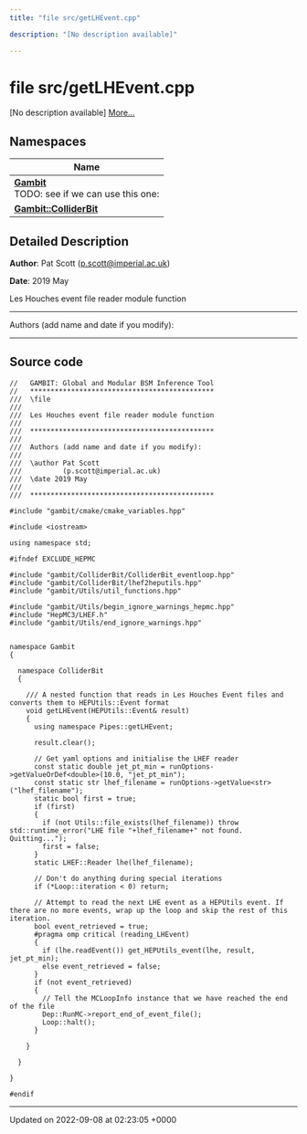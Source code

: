 ```yaml
---
title: "file src/getLHEvent.cpp"

description: "[No description available]"

---
```


# file src/getLHEvent.cpp

[No description available] [More...](#detailed-description)

## Namespaces

| Name           |
| -------------- |
| **[Gambit](/documentation/code/namespaces/namespacegambit/)** <br>TODO: see if we can use this one:  |
| **[Gambit::ColliderBit](/documentation/code/namespaces/namespacegambit_1_1colliderbit/)**  |

## Detailed Description


**Author**: Pat Scott ([p.scott@imperial.ac.uk](mailto:p.scott@imperial.ac.uk)) 

**Date**: 2019 May

Les Houches event file reader module function



------------------

Authors (add name and date if you modify):



------------------




## Source code

```
//   GAMBIT: Global and Modular BSM Inference Tool
//   *********************************************
///  \file
///
///  Les Houches event file reader module function
///
///  *********************************************
///
///  Authors (add name and date if you modify):
///
///  \author Pat Scott
///          (p.scott@imperial.ac.uk)
///  \date 2019 May
///
///  *********************************************

#include "gambit/cmake/cmake_variables.hpp"

#include <iostream>

using namespace std;

#ifndef EXCLUDE_HEPMC

#include "gambit/ColliderBit/ColliderBit_eventloop.hpp"
#include "gambit/ColliderBit/lhef2heputils.hpp"
#include "gambit/Utils/util_functions.hpp"

#include "gambit/Utils/begin_ignore_warnings_hepmc.hpp"
#include "HepMC3/LHEF.h"
#include "gambit/Utils/end_ignore_warnings.hpp"


namespace Gambit
{

  namespace ColliderBit
  {

    /// A nested function that reads in Les Houches Event files and converts them to HEPUtils::Event format
    void getLHEvent(HEPUtils::Event& result)
    {
      using namespace Pipes::getLHEvent;

      result.clear();

      // Get yaml options and initialise the LHEF reader
      const static double jet_pt_min = runOptions->getValueOrDef<double>(10.0, "jet_pt_min");
      const static str lhef_filename = runOptions->getValue<str>("lhef_filename");
      static bool first = true;
      if (first)
      {
        if (not Utils::file_exists(lhef_filename)) throw std::runtime_error("LHE file "+lhef_filename+" not found.  Quitting...");
        first = false;
      }
      static LHEF::Reader lhe(lhef_filename);

      // Don't do anything during special iterations
      if (*Loop::iteration < 0) return;

      // Attempt to read the next LHE event as a HEPUtils event. If there are no more events, wrap up the loop and skip the rest of this iteration.
      bool event_retrieved = true;
      #pragma omp critical (reading_LHEvent)
      {
        if (lhe.readEvent()) get_HEPUtils_event(lhe, result, jet_pt_min);
        else event_retrieved = false;
      }
      if (not event_retrieved)
      {
        // Tell the MCLoopInfo instance that we have reached the end of the file
        Dep::RunMC->report_end_of_event_file();
        Loop::halt();
      }

    }

  }

}

#endif
```


-------------------------------

Updated on 2022-09-08 at 02:23:05 +0000
